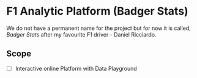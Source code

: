 # F1 Analytic Platform (Badger Stats)

We do not have a permanent name for the project but for now it is called,
_Badger Stats_ after my favourite F1 driver - Daniel Ricciardo.

## Scope

- [ ] Interactive online Platform with Data Playground
